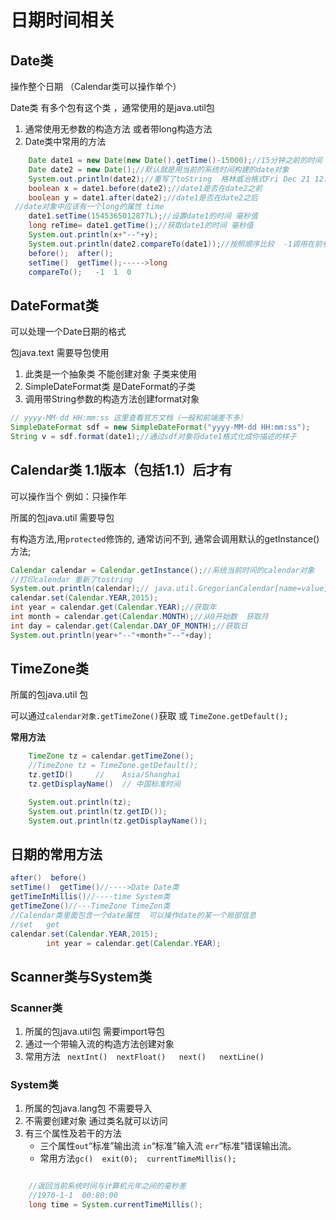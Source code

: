 # 日期时间相关

## Date类

操作整个日期 （Calendar类可以操作单个）

Date类 有多个包有这个类 ，通常使用的是java.util包

1. 通常使用无参数的构造方法  或者带long构造方法
2. Date类中常用的方法
```java
    Date date1 = new Date(new Date().getTime()-15000);//15分钟之前的时间
    Date date2 = new Date();//默认就是用当前的系统时间构建的date对象
    System.out.println(date2);//重写了toString  格林威治格式Fri Dec 21 12:12:12 CST 2018
    boolean x = date1.before(date2);//date1是否在date2之前
    boolean y = date1.after(date2);//date1是否在date2之后
 //date对象中应该有一个long的属性 time
    date1.setTime(1545365012877L);//设置date1的时间 毫秒值
    long reTime= date1.getTime();//获取date1的时间 毫秒值
    System.out.println(x+"--"+y);
    System.out.println(date2.compareTo(date1));//按照顺序比较  -1调用在前参数在后  1刚好相反
    before();  after();
    setTime()  getTime();----->long
    compareTo();   -1  1  0
```

## DateFormat类

可以处理一个Date日期的格式

包java.text 需要导包使用

1. 此类是一个抽象类  不能创建对象   子类来使用
2. SimpleDateFormat类   是DateFormat的子类
3. 调用带String参数的构造方法创建format对象
```java
// yyyy-MM-dd HH:mm:ss 这里查看官方文档（一般和前端差不多）
SimpleDateFormat sdf = new SimpleDateFormat("yyyy-MM-dd HH:mm:ss");
String v = sdf.format(date1);//通过sdf对象将date1格式化成你描述的样子
```

## Calendar类   1.1版本（包括1.1）后才有

可以操作当个 例如：只操作年

所属的包java.util  需要导包

有构造方法,用`protected`修饰的, 通常访问不到, 通常会调用默认的getInstance()方法;
```java
Calendar calendar = Calendar.getInstance();//系统当前时间的calendar对象
//打印calendar 重新了tostring 
System.out.println(calendar);// java.util.GregorianCalendar[name=value,name=value]
calendar.set(Calendar.YEAR,2015);
int year = calendar.get(Calendar.YEAR);//获取年
int month = calendar.get(Calendar.MONTH);//从0开始数  获取月
int day = calendar.get(Calendar.DAY_OF_MONTH);//获取日
System.out.println(year+"--"+month+"--"+day);
```

## TimeZone类

所属的包java.util 包

可以通过`calendar对象.getTimeZone()`获取  或   `TimeZone.getDefault();`

**常用方法**

```java
    TimeZone tz = calendar.getTimeZone();
    //TimeZone tz = TimeZone.getDefault();
    tz.getID()	   //    Asia/Shanghai
    tz.getDisplayName()  // 中国标准时间

    System.out.println(tz);
    System.out.println(tz.getID());
    System.out.println(tz.getDisplayName());
```



## 日期的常用方法

```java
after()  before()
setTime()  getTime()//---->Date Date类
getTimeInMillis()//----time System类
getTimeZone()//---TimeZone TimeZon类
//Calendar类里面包含一个date属性  可以操作date的某一个局部信息
//set   get
calendar.set(Calendar.YEAR,2015);
        int year = calendar.get(Calendar.YEAR);
```

## Scanner类与System类

 ### Scanner类

1. 所属的包java.util包  需要import导包
2. 通过一个带输入流的构造方法创建对象
3. 常用方法   ` nextInt()  nextFloat()   next()   nextLine()`

### System类

1. 所属的包java.lang包 不需要导入
2. 不需要创建对象  通过类名就可以访问
3. 有三个属性及若干的方法
    - 三个属性`out`“标准”输出流   `in`“标准”输入流   `err`“标准”错误输出流。
    - 常用方法`gc()  exit(0);  currentTimeMillis();`
```java

    //返回当前系统时间与计算机元年之间的毫秒差
    //1970-1-1  00:80:00
    long time = System.currentTimeMillis();

```